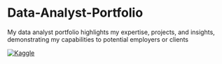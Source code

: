 # Data-Analyst-Portfolio
My data analyst portfolio highlights my expertise, projects, and insights, demonstrating my capabilities to potential employers or clients

[![Kaggle](https://www.kaggle.com/static/images/site-logo.png)](https://www.kaggle.com/JJDataAnalyst-viz)
